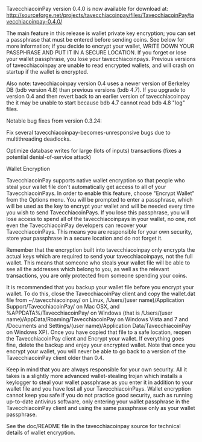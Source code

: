 TavecchiacoinPay version 0.4.0 is now available for download at:
http://sourceforge.net/projects/tavecchiacoinpay/files/TavecchiacoinPay/tavecchiacoinpay-0.4.0/

The main feature in this release is wallet private key encryption;
you can set a passphrase that must be entered before sending coins.
See below for more information; if you decide to encrypt your wallet,
WRITE DOWN YOUR PASSPHRASE AND PUT IT IN A SECURE LOCATION. If you
forget or lose your wallet passphrase, you lose your tavecchiacoinpays.
Previous versions of tavecchiacoinpay are unable to read encrypted wallets,
and will crash on startup if the wallet is encrypted.

Also note: tavecchiacoinpay version 0.4 uses a newer version of Berkeley DB
(bdb version 4.8) than previous versions (bdb 4.7). If you upgrade
to version 0.4 and then revert back to an earlier version of tavecchiacoinpay
the it may be unable to start because bdb 4.7 cannot read bdb 4.8
"log" files.


Notable bug fixes from version 0.3.24:

Fix several tavecchiacoinpay-becomes-unresponsive bugs due to multithreading
deadlocks.

Optimize database writes for large (lots of inputs) transactions
(fixes a potential denial-of-service attack)


Wallet Encryption

TavecchiacoinPay supports native wallet encryption so that people who steal your
wallet file don't automatically get access to all of your TavecchiacoinPays.
In order to enable this feature, choose "Encrypt Wallet" from the
Options menu.  You will be prompted to enter a passphrase, which
will be used as the key to encrypt your wallet and will be needed
every time you wish to send TavecchiacoinPays.  If you lose this passphrase,
you will lose access to spend all of the tavecchiacoinpays in your wallet,
no one, not even the TavecchiacoinPay developers can recover your TavecchiacoinPays.
This means you are responsible for your own security, store your
passphrase in a secure location and do not forget it.

Remember that the encryption built into tavecchiacoinpay only encrypts the
actual keys which are required to send your tavecchiacoinpays, not the full
wallet.  This means that someone who steals your wallet file will
be able to see all the addresses which belong to you, as well as the
relevant transactions, you are only protected from someone spending
your coins.

It is recommended that you backup your wallet file before you
encrypt your wallet.  To do this, close the TavecchiacoinPay client and
copy the wallet.dat file from ~/.tavecchiacoinpay/ on Linux, /Users/(user
name)/Application Support/TavecchiacoinPay/ on Mac OSX, and %APPDATA%/TavecchiacoinPay/
on Windows (that is /Users/(user name)/AppData/Roaming/TavecchiacoinPay on
Windows Vista and 7 and /Documents and Settings/(user name)/Application
Data/TavecchiacoinPay on Windows XP).  Once you have copied that file to a
safe location, reopen the TavecchiacoinPay client and Encrypt your wallet.
If everything goes fine, delete the backup and enjoy your encrypted
wallet.  Note that once you encrypt your wallet, you will never be
able to go back to a version of the TavecchiacoinPay client older than 0.4.

Keep in mind that you are always responsible for your own security.
All it takes is a slightly more advanced wallet-stealing trojan which
installs a keylogger to steal your wallet passphrase as you enter it
in addition to your wallet file and you have lost all your TavecchiacoinPays.
Wallet encryption cannot keep you safe if you do not practice
good security, such as running up-to-date antivirus software, only
entering your wallet passphrase in the TavecchiacoinPay client and using the
same passphrase only as your wallet passphrase.

See the doc/README file in the tavecchiacoinpay source for technical details
of wallet encryption.
